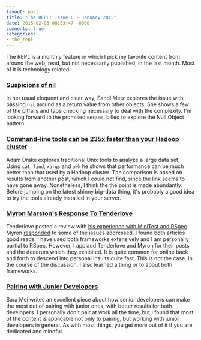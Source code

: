 ```yaml
---
layout: post
title: "The REPL: Issue 6 - January 2015"
date: 2015-02-03 08:53:47 -0800
comments: true
categories:
- the_repl
---
```


The REPL is a monthly feature in which I pick my favorite content from around the web, read, but not necessarily published, in the last month. Most of it is technology related.

### [Suspicions of nil][1]

In her usual eloquent and clear way, Sandi Metz explores the issue with passing `nil` around as a return value from other objects. She shows a few of the pitfalls and type checking necessary to deal with the complexity. I'm looking forward to the promised sequel, billed to explore the Null Object pattern.

### [Command-line tools can be 235x faster than your Hadoop cluster][2]

Adam Drake explores traditional Unix tools to analyze a large data set. Using `cat`, `find`, `xargs` and `awk` he shows that performance can be much better than that used by a Hadoop cluster. The comparison is based on results from another post, which I could not find, since the link seems to have gone away. Nonetheless, I think the the point is made abundantly: Before jumping on the latest shinny big-data thing, it's probably a good idea to try the tools already installed in your server.

### [Myron Marston's Response To Tenderlove][3]

Tenderlove posted a review with [his experience with MiniTest and RSpec][4]. Myron [responded][3] to some of the issues addressed. I found both articles good reads. I have used both frameworks extensively and I am personally partial to RSpec. However, I applaud Tenderlove and Myron for their posts and the decorum which they exhibited. It is quite common for online back and forth to descend into personal insults quite fast. This is not the case. In the course of the discussion, I also learned a thing or to about both frameworks.

### [Pairing with Junior Developers][5]

Sara Mei writes an excellent piece about how senior developers can make the most out of pairing with junior ones, with better results for both developers. I personally don't pair at work all the time, but I found that most of the content is applicable not only to pairing, but working with junior developers in general. As with most things, you get more out of it if you are dedicated and mindful.

[1]: http://www.sandimetz.com/blog/2014/12/19/suspicions-of-nil
[2]: http://aadrake.com/command-line-tools-can-be-235x-faster-than-your-hadoop-cluster.html
[3]: https://gist.github.com/myronmarston/9c21b85c784871161d36
[4]: http://tenderlovemaking.com/2015/01/23/my-experience-with-minitest-and-rspec.html
[5]: https://devmynd.com/blog/2015-1-pairing-with-junior-developers
